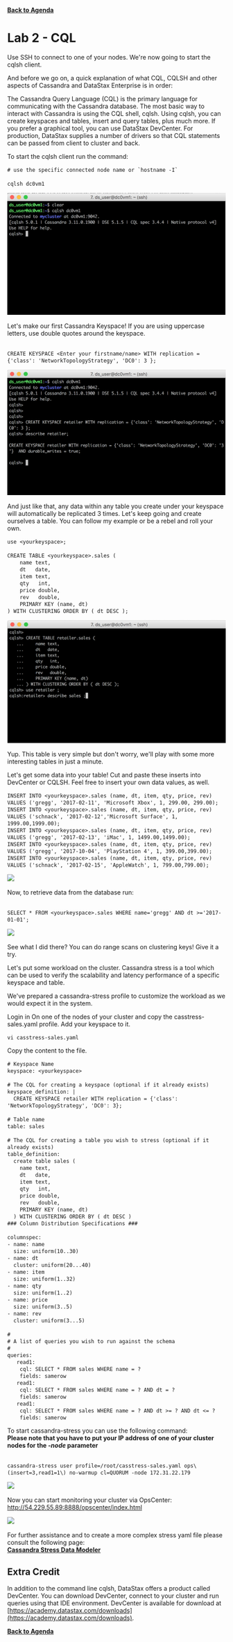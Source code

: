 **[Back to Agenda](./../README.md)**

# Lab 2 - CQL

Use SSH to connect to one of your nodes.  We're now going to start the cqlsh client.

And before we go on, a quick explanation of what CQL, CQLSH and other aspects of Cassandra and DataStax Enterprise is in order:

The Cassandra Query Language (CQL) is the primary language for communicating with the Cassandra database. The most basic way to interact with Cassandra is using the CQL shell, cqlsh. Using cqlsh, you can create keyspaces and tables, insert and query tables, plus much more. If you prefer a graphical tool, you can use DataStax DevCenter. For production, DataStax supplies a number of drivers so that CQL statements can be passed from client to cluster and back.

To start the cqlsh client run the command:

```
# use the specific connected node name or `hostname -I`

cqlsh dc0vm1
```

![](./img/lab2-1cqlsh.png )

Let's make our first Cassandra Keyspace! If you are using uppercase letters, use double quotes around the keyspace.

```

CREATE KEYSPACE <Enter your firstname/name> WITH replication = {'class': 'NetworkTopologyStrategy', 'DC0': 3 };

```

![](./img/lab2-2createkeyspace.png )

And just like that, any data within any table you create under your keyspace will automatically be replicated 3 times. Let's keep going and create ourselves a table. You can follow my example or be a rebel and roll your own.

```
use <yourkeyspace>;

CREATE TABLE <yourkeyspace>.sales (
    name text,
    dt   date,
    item text,
    qty   int,
    price double,
    rev   double,
    PRIMARY KEY (name, dt)
) WITH CLUSTERING ORDER BY ( dt DESC );
```

![](./img/lab2-2createtable.png)

Yup. This table is very simple but don't worry, we'll play with some more interesting tables in just a minute.

Let's get some data into your table! Cut and paste these inserts into DevCenter or CQLSH. Feel free to insert your own data values, as well.

```
INSERT INTO <yourkeyspace>.sales (name, dt, item, qty, price, rev) VALUES ('gregg', '2017-02-11', 'Microsoft Xbox', 1, 299.00, 299.00);
INSERT INTO <yourkeyspace>.sales (name, dt, item, qty, price, rev) VALUES ('schnack', '2017-02-12','Microsoft Surface', 1, 1999.00,1999.00);
INSERT INTO <yourkeyspace>.sales (name, dt, item, qty, price, rev) VALUES ('gregg', '2017-02-13', 'iMac', 1, 1499.00,1499.00);
INSERT INTO <yourkeyspace>.sales (name, dt, item, qty, price, rev) VALUES ('gregg', '2017-10-04', 'PlayStation 4', 1, 399.00,399.00);
INSERT INTO <yourkeyspace>.sales (name, dt, item, qty, price, rev) VALUES ('schnack', '2017-02-15', 'AppleWatch', 1, 799.00,799.00);
```

![](./img/lab2-3cqlinsert.png)

Now, to retrieve data from the database run:

```  

SELECT * FROM <yourkeyspace>.sales WHERE name='gregg' AND dt >='2017-01-01';

```

![](./img/lab2-4select.png)

See what I did there? You can do range scans on clustering keys! Give it a try.


Let's put some workload on the cluster.
Cassandra stress is a tool which can be used to verify the scalability and latency performance of a specific keyspace and table.

We've prepared a cassandra-stress profile to customize the workload as we would expect it in the system.

Login in On one of the nodes of your cluster and copy the casstress-sales.yaml profile. Add your keyspace to it.

```
vi casstress-sales.yaml
```
Copy the content to the file.

```
# Keyspace Name
keyspace: <yourkeyspace>

# The CQL for creating a keyspace (optional if it already exists)
keyspace_definition: |
  CREATE KEYSPACE retailer WITH replication = {'class': 'NetworkTopologyStrategy', 'DC0': 3};

# Table name
table: sales

# The CQL for creating a table you wish to stress (optional if it already exists)
table_definition:
  create table sales (
    name text,
    dt   date,
    item text,
    qty   int,
    price double,
    rev   double,
    PRIMARY KEY (name, dt)
  ) WITH CLUSTERING ORDER BY ( dt DESC )
### Column Distribution Specifications ###

columnspec:
- name: name
  size: uniform(10..30)
- name: dt
  cluster: uniform(20...40)
- name: item
  size: uniform(1..32)
- name: qty
  size: uniform(1..2)
- name: price
  size: uniform(3..5)
- name: rev
  cluster: uniform(3...5)

#
# A list of queries you wish to run against the schema
#
queries:
   read1:
    cql: SELECT * FROM sales WHERE name = ?
    fields: samerow
   read1:
    cql: SELECT * FROM sales WHERE name = ? AND dt = ?
    fields: samerow
   read1:
    cql: SELECT * FROM sales WHERE name = ? AND dt >= ? AND dt <= ?
    fields: samerow
```

To start cassandra-stress you can use the following command:  
**Please note that you have to put your IP address of one of your cluster nodes for the *-node* parameter**

```   

cassandra-stress user profile=/root/casstress-sales.yaml ops\(insert=3,read1=1\) no-warmup cl=QUORUM -node 172.31.22.179

```

![](./img/lab2-5casstress.png)

Now you can start monitoring your cluster via OpsCenter: http://54.229.55.89:8888/opscenter/index.html

![](./img/lab2-6opscenter.png)

For further assistance and to create a more complex stress yaml file please consult the following page:   
**[Cassandra Stress Data Modeler](http://www.sestevez.com/sestevez/CassandraDataModeler/)**

## Extra Credit

In addition to the command line cqlsh, DataStax offers a product called DevCenter.  You can download DevCenter, connect to your cluster and run queries using that IDE environment.  DevCenter is available for download at [https://academy.datastax.com/downloads](https://academy.datastax.com/downloads).

**[Back to Agenda](./../README.md)**
